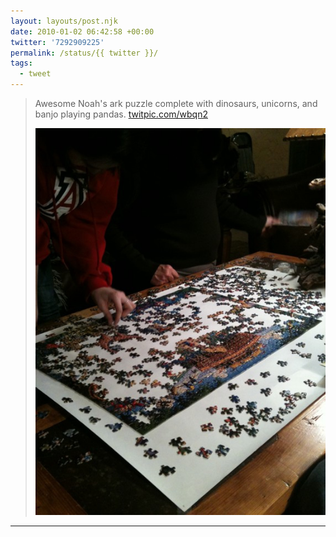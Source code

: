 ```yaml
---
layout: layouts/post.njk
date: 2010-01-02 06:42:58 +00:00
twitter: '7292909225'
permalink: /status/{{ twitter }}/
tags: 
  - tweet
---
```


> Awesome Noah's ark puzzle complete with dinosaurs, unicorns, and banjo playing pandas. [twitpic.com/wbqn2](http://twitpic.com/wbqn2)
> 
> ![jigsaw puzzle](/img/54295454.jpg)

---
